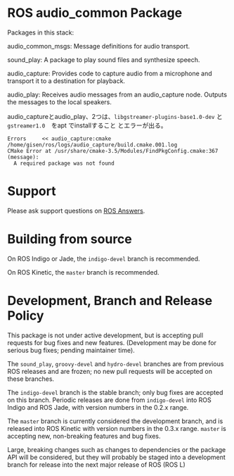 # ROS audio\_common Package

Packages in this stack:

audio_common_msgs: Message definitions for audio transport.

sound_play: A package to play sound files and synthesize speech.

audio_capture: Provides code to capture audio from a microphone and transport it to a destination for playback.

audio_play: Receives audio messages from an audio_capture node. Outputs the messages to the local speakers.

audio_captureとaudio_play、2つは、`libgstreamer-plugins-base1.0-dev` と ` gstreamer1.0`　をapt でinstallすること
とエラーが出る。

```
Errors     << audio_capture:cmake /home/gisen/ros/logs/audio_capture/build.cmake.001.log
CMake Error at /usr/share/cmake-3.5/Modules/FindPkgConfig.cmake:367 (message):
  A required package was not found
```


# Support

Please ask support questions on [ROS Answers](http://answers.ros.org/questions/).

# Building from source

On ROS Indigo or Jade, the `indigo-devel` branch is recommended.

On ROS Kinetic, the `master` branch is recommended.

# Development, Branch and Release Policy

This package is not under active development, but is accepting pull requests for bug fixes and new features. (Development may be done for serious bug fixes; pending maintainer time).

The `sound_play`, `groovy-devel` and `hydro-devel` branches are from previous ROS releases and are frozen; no new pull requests will be accepted on these branches.

The `indigo-devel` branch is the stable branch; only bug fixes are accepted on this branch. Periodic releases are done from `indigo-devel` into ROS Indigo and ROS Jade, with version numbers in the 0.2.x range.

The `master` branch is currently considered the development branch, and is released into ROS Kinetic with version numbers in the 0.3.x range. `master` is accepting new, non-breaking features and bug fixes.

Large, breaking changes such as changes to dependencies or the package API will be considered, but they will probably be staged into a development branch for release into the next major release of ROS (ROS L)
